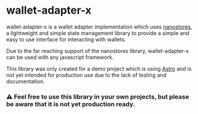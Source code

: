 # wallet-adapter-x

wallet-adapter-x is a wallet adapter implementation which uses [nanostores](https://github.com/nanostores/nanostores), a lightweight and simple state management library to provide a simple and easy to use interface for interacting with wallets.

Due to the far reaching support of the nanostores library, wallet-adapter-x can be used with any javascript framework.

This library was only created for a demo project which is using [Astro](astro.build) and is not yet intended for production use due to the lack of testing and documentation.

### ⚠️ **Feel free to use this library in your own projects, but please be aware that it is not yet production ready.**
